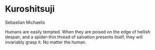 # Kuroshitsuji

Sebastian Michaelis

Humans are easily tempted. When they are poised on the edge of hellish despair, and a spider-thin thread of salvation presents itself, they will invariably grasp it. No matter the human.